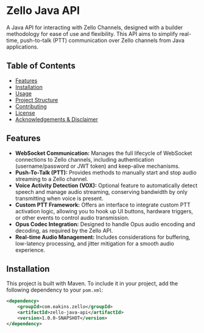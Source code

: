 # Zello Java API

A Java API for interacting with Zello Channels, designed with a builder methodology for ease of use and flexibility. This API aims to simplify real-time, push-to-talk (PTT) communication over Zello channels from Java applications.

## Table of Contents
- [Features](#features)
- [Installation](#installation)
- [Usage](#usage)
- [Project Structure](#project-structure)
- [Contributing](#contributing)
- [License](#license)
- [Acknowledgements & Disclaimer](#acknowledgements--disclaimer)

## Features

* **WebSocket Communication:** Manages the full lifecycle of WebSocket connections to Zello channels, including authentication (username/password or JWT token) and keep-alive mechanisms.
* **Push-To-Talk (PTT):** Provides methods to manually start and stop audio streaming to a Zello channel.
* **Voice Activity Detection (VOX):** Optional feature to automatically detect speech and manage audio streaming, conserving bandwidth by only transmitting when voice is present.
* **Custom PTT Framework:** Offers an interface to integrate custom PTT activation logic, allowing you to hook up UI buttons, hardware triggers, or other events to control audio transmission.
* **Opus Codec Integration:** Designed to handle Opus audio encoding and decoding, as required by the Zello API.
* **Real-time Audio Management:** Includes considerations for buffering, low-latency processing, and jitter mitigation for a smooth audio experience.

## Installation

This project is built with Maven. To include it in your project, add the following dependency to your `pom.xml`:

```xml
<dependency>
    <groupId>com.eakins.zello</groupId>
    <artifactId>zello-java-api</artifactId>
    <version>1.0.0-SNAPSHOT</version>
</dependency>